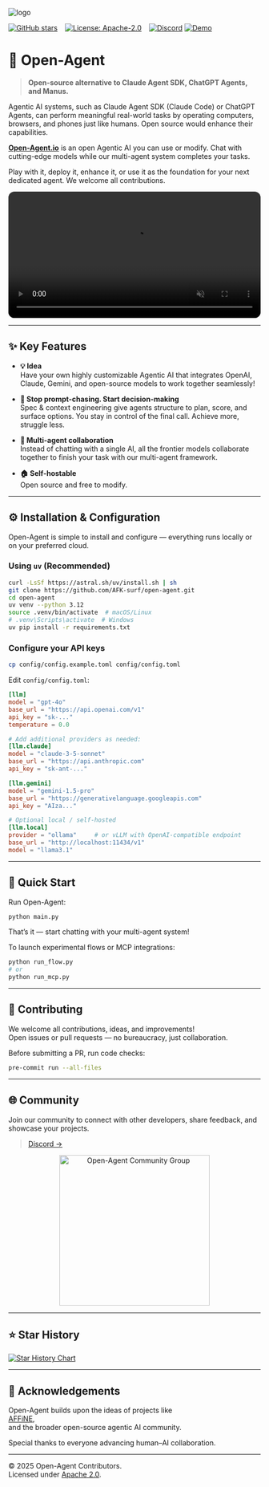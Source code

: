 ![logo](https://github.com/user-attachments/assets/e47070b1-a453-49cc-980f-eca16d3d1e7b)

[![GitHub stars](https://img.shields.io/github/stars/AFK-surf/open-agent?style=social)](https://github.com/AFK-surf/open-agent/stargazers) &ensp;
[![License: Apache-2.0](https://img.shields.io/badge/License-Apache%202.0-blue.svg)](https://opensource.org/licenses/Apache-2.0) &ensp;
[![Discord](https://img.shields.io/badge/Discord-Join-blue)](https://discord.gg/your-discord-invite)
[![Demo](https://img.shields.io/badge/Demo-OpenAgent.io-yellow)](http://open-agent.io)

# 👋 Open-Agent

> **Open-source alternative to Claude Agent SDK, ChatGPT Agents, and Manus.**

Agentic AI systems, such as Claude Agent SDK (Claude Code) or ChatGPT Agents, can perform meaningful real-world tasks by operating computers, browsers, and phones just like humans. Open source would enhance their capabilities.

[**Open-Agent.io**](http://open-agent.io/) is an open Agentic AI you can use or modify. Chat with cutting-edge models while our multi-agent system completes your tasks.

Play with it, deploy it, enhance it, or use it as the foundation for your next dedicated agent. We welcome all contributions.


<div align="center">
  <video src="packages/frontend/app/public/videos/openagent_intro.mp4" controls muted playsinline style="max-height:640px; min-height:200px; width:100%; border-radius:12px;">
    Your browser does not support the video tag. You can download the video <a href="assets/demo.mp4">here</a>.
  </video>
</div>


---

## ✨ Key Features

- **💡 Idea**  
  Have your own highly customizable Agentic AI that integrates OpenAI, Claude, Gemini, and open-source models to work together seamlessly!

- **💬 Stop prompt-chasing. Start decision-making**  
  Spec & context engineering give agents structure to plan, score, and surface options. You stay in control of the final call. Achieve more, struggle less.

- **🔔 Multi-agent collaboration**  
  Instead of chatting with a single AI, all the frontier models collaborate together to finish your task with our multi-agent framework.

- **🏠 Self-hostable**  
  Open source and free to modify.

---

## ⚙️ Installation & Configuration

Open-Agent is simple to install and configure — everything runs locally or on your preferred cloud.

### Using `uv` (Recommended)

```bash
curl -LsSf https://astral.sh/uv/install.sh | sh
git clone https://github.com/AFK-surf/open-agent.git
cd open-agent
uv venv --python 3.12
source .venv/bin/activate  # macOS/Linux
# .venv\Scripts\activate  # Windows
uv pip install -r requirements.txt
```

### Configure your API keys

```bash
cp config/config.example.toml config/config.toml
```

Edit `config/config.toml`:

```toml
[llm]
model = "gpt-4o"
base_url = "https://api.openai.com/v1"
api_key = "sk-..."
temperature = 0.0

# Add additional providers as needed:
[llm.claude]
model = "claude-3-5-sonnet"
base_url = "https://api.anthropic.com"
api_key = "sk-ant-..."

[llm.gemini]
model = "gemini-1.5-pro"
base_url = "https://generativelanguage.googleapis.com"
api_key = "AIza..."

# Optional local / self-hosted
[llm.local]
provider = "ollama"     # or vLLM with OpenAI-compatible endpoint
base_url = "http://localhost:11434/v1"
model = "llama3.1"
```

---

## 🚀 Quick Start

Run Open-Agent:

```bash
python main.py
```

That’s it — start chatting with your multi-agent system!

To launch experimental flows or MCP integrations:

```bash
python run_flow.py
# or
python run_mcp.py
```

---

## 🤝 Contributing

We welcome all contributions, ideas, and improvements!  
Open issues or pull requests — no bureaucracy, just collaboration.

Before submitting a PR, run code checks:

```bash
pre-commit run --all-files
```

---

## 🌐 Community

Join our community to connect with other developers, share feedback, and showcase your projects.  
> [Discord →](https://discord.gg/your-discord-invite)

<div align="center">
  <img src="assets/community_group.jpg" width="300" alt="Open-Agent Community Group"/>
</div>

---

## ⭐ Star History

[![Star History Chart](https://api.star-history.com/svg?repos=AFK-surf/open-agent&type=Date)](https://star-history.com/#AFK-surf/open-agent&Date)

---

## 💙 Acknowledgements

Open-Agent builds upon the ideas of projects like  
[AFFiNE]([https://github.com/browserbase/stagehand](https://github.com/toeverything/AFFiNE)),  
and the broader open-source agentic AI community.  

Special thanks to everyone advancing human–AI collaboration.

---

© 2025 Open-Agent Contributors.  
Licensed under [Apache 2.0](https://opensource.org/licenses/Apache-2.0).
